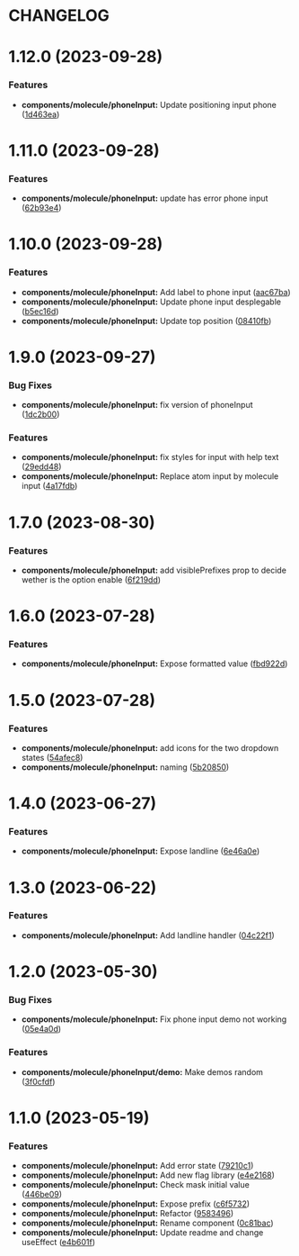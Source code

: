 # CHANGELOG

# 1.12.0 (2023-09-28)


### Features

* **components/molecule/phoneInput:** Update positioning input phone ([1d463ea](https://github.com/SUI-Components/sui-components/commit/1d463ea292e67390a968f7037b46bfc98f3d7f7c))



# 1.11.0 (2023-09-28)


### Features

* **components/molecule/phoneInput:** update has error phone input ([62b93e4](https://github.com/SUI-Components/sui-components/commit/62b93e40a607237cdb180085e610e2a9393c3a0c))



# 1.10.0 (2023-09-28)


### Features

* **components/molecule/phoneInput:** Add label to phone input ([aac67ba](https://github.com/SUI-Components/sui-components/commit/aac67ba396cb78d752d774087a9ed0b0e050c97b))
* **components/molecule/phoneInput:** Update phone input desplegable ([b5ec16d](https://github.com/SUI-Components/sui-components/commit/b5ec16d74d932294d3006c8629b601f2a74d04a8))
* **components/molecule/phoneInput:** Update top position ([08410fb](https://github.com/SUI-Components/sui-components/commit/08410fbf2dc2ca7ba557ff98be15196c36d69739))



# 1.9.0 (2023-09-27)


### Bug Fixes

* **components/molecule/phoneInput:** fix version of phoneInput ([1dc2b00](https://github.com/SUI-Components/sui-components/commit/1dc2b002e90555ba4b8e8642f77ccc96a4c6d71b))


### Features

* **components/molecule/phoneInput:** fix styles for input with help text ([29edd48](https://github.com/SUI-Components/sui-components/commit/29edd48724f4efed3173ae29ec3cf7b965504497))
* **components/molecule/phoneInput:** Replace atom input by molecule input ([4a17fdb](https://github.com/SUI-Components/sui-components/commit/4a17fdba855a44b3ad564d337458973ff4d6a189))



# 1.7.0 (2023-08-30)


### Features

* **components/molecule/phoneInput:** add visiblePrefixes prop to decide wether is the option enable ([6f219dd](https://github.com/SUI-Components/sui-components/commit/6f219dd1ee94db2ff762d2abc066ab867866991b))



# 1.6.0 (2023-07-28)


### Features

* **components/molecule/phoneInput:** Expose formatted value ([fbd922d](https://github.com/SUI-Components/sui-components/commit/fbd922d64631c682e81464fb99e155c22f29de88))



# 1.5.0 (2023-07-28)


### Features

* **components/molecule/phoneInput:** add icons for the two dropdown states ([54afec8](https://github.com/SUI-Components/sui-components/commit/54afec8c202f633b2f490c052b68e00172376cb4))
* **components/molecule/phoneInput:** naming ([5b20850](https://github.com/SUI-Components/sui-components/commit/5b20850f993ad6dbd9f3cb5864b0bac009125a67))



# 1.4.0 (2023-06-27)


### Features

* **components/molecule/phoneInput:** Expose landline ([6e46a0e](https://github.com/SUI-Components/sui-components/commit/6e46a0e636a5825992026ca8ae48d9927a009e91))



# 1.3.0 (2023-06-22)


### Features

* **components/molecule/phoneInput:** Add landline handler ([04c22f1](https://github.com/SUI-Components/sui-components/commit/04c22f13057572589a9d39a5c8fb800593ed0faa))



# 1.2.0 (2023-05-30)


### Bug Fixes

* **components/molecule/phoneInput:** Fix phone input demo not working ([05e4a0d](https://github.com/SUI-Components/sui-components/commit/05e4a0dc674f70d80ba523b595b28e0c4782c271))


### Features

* **components/molecule/phoneInput/demo:** Make demos random ([3f0cfdf](https://github.com/SUI-Components/sui-components/commit/3f0cfdf66c56bfa3a9fdcca3ac7a09069ed8dc1b))



# 1.1.0 (2023-05-19)


### Features

* **components/molecule/phoneInput:** Add error state ([79210c1](https://github.com/SUI-Components/sui-components/commit/79210c10a8545077d9e9224665cdb07f1402d7a8))
* **components/molecule/phoneInput:** Add new flag library ([e4e2168](https://github.com/SUI-Components/sui-components/commit/e4e21680490c1a7b3eccd0d65844251f6e747000))
* **components/molecule/phoneInput:** Check mask initial value ([446be09](https://github.com/SUI-Components/sui-components/commit/446be09669a3bd3da064cd1c64f4046fc5b83fd2))
* **components/molecule/phoneInput:** Expose prefix ([c6f5732](https://github.com/SUI-Components/sui-components/commit/c6f573222b7e8edae759f82b75039ccb34ed5b46))
* **components/molecule/phoneInput:** Refactor ([9583496](https://github.com/SUI-Components/sui-components/commit/958349686f0d5f4ed5a276bad34ff3c5e2bb421b))
* **components/molecule/phoneInput:** Rename component ([0c81bac](https://github.com/SUI-Components/sui-components/commit/0c81bac1c9f93e04321e4a60fa1c3558f0d83945))
* **components/molecule/phoneInput:** Update readme and change useEffect ([e4b601f](https://github.com/SUI-Components/sui-components/commit/e4b601f69d34763dc298c21c78c7f4c1d264b3ce))



